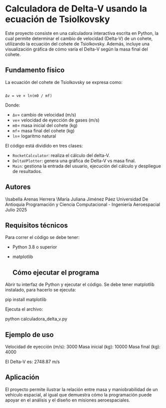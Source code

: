 
# Calculadora de Delta-V usando la ecuación de Tsiolkovsky

Este proyecto consiste en una calculadora interactiva escrita en Python, la cual permite determinar el cambio de velocidad (Delta-V) de un cohete, utilizando la ecuación del cohete de Tsiolkovsky. Además, incluye una visualización gráfica de cómo varía el Delta-V según la masa final del cohete.

## Fundamento físico

La ecuación del cohete de Tsiolkovsky se expresa como:

```

Δv = ve × ln(m0 / mf)

````

Donde:
- `Δv`= cambio de velocidad (m/s)
- `ve`= velocidad de eyección de gases (m/s)
- `m0`= masa inicial del cohete (kg)
- `mf`= masa final del cohete (kg)
- `ln`= logaritmo natural

El código está dividido en tres clases:

- `RocketCalculator`: realiza el cálculo del delta-V.
- `DeltaVPlotter`: genera una gráfica de Delta-V vs masa final.
- `Main`: gestiona la entrada del usuario, ejecución del cálculo y despliegue de resultados.

## Autores

\Isabella Arenas Herrera
\María Juliana Jiménez Páez 
Universidad De Antioquia
Programación y Ciencia Computacional - Ingeniería Aeroespacial
Julio 2025

## Requisitos técnicos

Para correr el código se debe tener:

* Python 3.8 o superior
* matplotlib

  ## Cómo ejecutar el programa

Abrir tu interfaz de Python y ejecutar el código. Se debe tener matplotlib instalado, para hacerlo se ejecuta:
  
   pip install matplotlib

Ejecuta el archivo:

python calculadora_delta_v.py

## Ejemplo de uso

Velocidad de eyección (m/s): 3000
Masa inicial (kg): 10000
Masa final (kg): 4000

El Delta-V es: 2748.87 m/s


## Aplicación

El proyecto permite ilustrar la relación entre masa y maniobrabilidad de un vehículo espacial, al igual que demuestra cómo la programación puede apoyar en el análisis y el diseño en misiones aeroespaciales.
